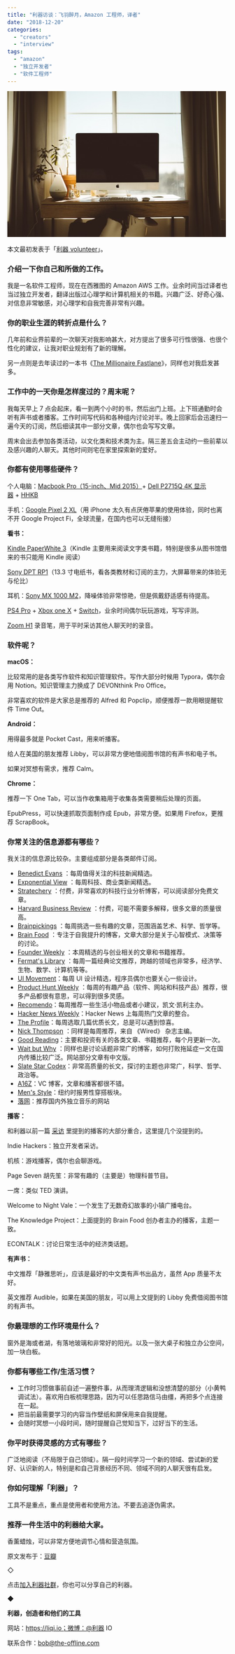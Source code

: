 ```yaml
---
title: "利器访谈：飞羽醉月，Amazon 工程师，译者"
date: "2018-12-20"
categories: 
  - "creators"
  - "interview"
tags: 
  - "amazon"
  - "独立开发者"
  - "软件工程师"
---
```


![Photo_by_Nathan_Dumlao_on_Unsplash-pichi](/images/02681-500x333.jpg)

本文最初发表于「[利器 volunteer](https://mp.weixin.qq.com/s/5n9jb8HpuQRWb1lGf8ggyg)」。

### 介绍一下你自己和所做的工作。

我是一名软件工程师，现在在西雅图的 Amazon AWS 工作。业余时间当过译者也当过独立开发者，翻译出版过心理学和计算机相关的书籍。兴趣广泛、好奇心强、对信息非常敏感，对心理学和自我完善非常有兴趣。

### 你的职业生涯的转折点是什么？

几年前和业界前辈的一次聊天对我影响甚大，对方提出了很多可行性很强、也很个性化的建议，让我对职业规划有了新的理解。

另一点则是去年读过的一本书《[The Millionaire Fastlane](https://book.douban.com/subject/5997269/)》，同样也对我启发甚多。

### 工作中的一天你是怎样度过的？周末呢？

我每天早上 7 点会起床，看一到两个小时的书，然后出门上班。上下班通勤时会听有声书或者播客。工作时间写代码和各种组内讨论对半。晚上回家后会迅速扫一遍今天的订阅，然后细读其中一部分文章，偶尔也会写写文章。

周末会出去参加各类活动，以文化类和技术类为主。隔三差五会主动约一些前辈以及感兴趣的人聊天。其他时间则宅在家里探索新的爱好。

### 你都有使用哪些硬件？

个人电脑：[Macbook Pro（15-inch、Mid 2015）](https://www.apple.com/macbook-pro/specs/)+ [Dell P2715Q 4K 显示器](https://www.dell.com/ed/business/p/dell-p2715q-monitor/pd?&l=en) + [HHKB](https://www.hhkeyboard.com/)

手机：[Google Pixel 2 XL](https://store.google.com/sg/product/pixel_2_xl)（用 iPhone 太久有点厌倦苹果的使用体验，同时也离不开 Google Project Fi，全球流量，在国内也可以无缝衔接）

**看书：**

[Kindle PaperWhite 3](https://www.amazon.com/Amazon-Kindle-Paperwhite-6-Inch-4GB-eReader/dp/B00OQVZDJM)（Kindle 主要用来阅读文字类书籍，特别是很多从图书馆借来的书只能用 Kindle 阅读）

[Sony DPT RP1](https://www.sony.com/electronics/digital-paper-notepads/%E7%AE%80dpt-series)（13.3 寸电纸书，看各类教材和订阅的主力，大屏幕带来的体验无与伦比）

耳机：[Sony MX 1000 M2](https://www.sony.com/electronics/headband-headphones/wh-1000xm2)，降噪体验非常惊艳，但是佩戴舒适感有待提高。

[PS4 Pro](https://www.playstation.com/en-us/explore/ps4-pro/) + [Xbox one X](https://www.xbox.com/en-us/xbox-one-x) + [Switch](https://www.nintendo.com/switch/)，业余时间偶尔玩玩游戏，写写评测。

[Zoom H1](https://www.zoom-na.com/products/field-video-recording/field-recording/zoom-h1-handy-recorder) 录音笔，用于平时采访其他人聊天时的录音。

### 软件呢？

**macOS：**

比较常用的是各类写作软件和知识管理软件。写作大部分时候用 Typora，偶尔会用 Notion。知识管理主力换成了 DEVONthink Pro Office。

非常喜欢的软件是大家总是推荐的 Alfred 和 Popclip，顺便推荐一款用眼提醒软件 Time Out。

**Android：**

用得最多就是 Pocket Cast，用来听播客。

给人在美国的朋友推荐 Libby，可以非常方便地借阅图书馆的有声书和电子书。

如果对冥想有需求，推荐 Calm。

**Chrome：**

推荐一下 One Tab，可以当作收集箱用于收集各类需要稍后处理的页面。

EpubPress，可以快速抓取页面制作成 Epub，非常方便。如果用 Firefox，更推荐 ScrapBook。

### 你常关注的信息源都有哪些？

我关注的信息源比较杂。主要组成部分是各类邮件订阅。

- [Benedict Evans](https://www.ben-evans.com/newsletter/) ：每周值得关注的科技新闻精选。
- [Exponential View](https://www.exponentialview.co/) ：每周科技、商业类新闻精选。
- [Stratechery](https://stratechery.com/) ：付费，非常喜欢的科技行业分析博客，可以阅读部分免费文章。
- [Harvard Business Review](https://hbr.org/) ：付费，可能不需要多解释，很多文章的质量很高。
- [Brainpickings](https://brainpickings.org/) ：每周挑选一些有趣的文章，范围涵盖艺术、科学、哲学等。
- [Brain Food](https://fs.blog/newsletter/) ：专注于自我提升的博客，文章大部分是关于心智模式、决策等的讨论。
- [Founder Weekly](https://www.founderweekly.com/) ：本周精选的与创业相关的文章和书籍推荐。
- [Fermat's Library](https://fermatslibrary.com/) ：每周一篇经典论文推荐，跨越的领域也非常多，经济学、生物、数学、计算机等等。
- [UI Movement](https://uimovement.com/)：每周 UI 设计精选，程序员偶尔也要关心一些设计。
- [Product Hunt Weekly](https://www.producthunt.com/newsletter/weekly) ：每周的有趣产品（软件、网站和科技产品）推荐，很多产品都很有意思，可以得到很多灵感。
- [Recomendo](https://2017.recomendo.com/)：每周推荐一些生活小物品或者小建议，凯文·凯利主办。
- [Hacker News Weekly](https://www.hackernewsletter.com/)：Hacker News 上每周热门文章的整合。
- [The Profile](https://theprofile.substack.com/)：每周选取几篇优质长文，总是可以遇到惊喜。
- [Nick Thompson](https://nickthompson.com/mailing-list/) ：同样是每周推荐，来自 《Wired》 杂志主编。
- [Good Reading](https://www.anabaticllc.com/good-reading)：主要和投资有关的各类文章、书籍推荐，每个月更新一次。
- [Wait but Why](https://waitbutwhy.com/) ：同样也是讨论话题非常广的博客，如何打败拖延症一文在国内传播比较广泛。网站部分文章有中文版。
- [Slate Star Codex](https://slatestarcodex.com/)：非常高质量的长文，探讨的主题也非常广，科学、哲学、政治等。
- [A16Z](https://a16z.com/)：VC 博客，文章和播客都很不错。
- [Men's Style](https://www.nytimes.com/section/fashion/mens-style)：纽约时报男性穿搭板块。
- [落网](https://www.luoo.net/)：推荐国内外独立音乐的网站

**播客：**

和利器以前一篇 [采访](https://liqi.io/podcast/) 里提到的播客的大部分重合，这里提几个没提到的。

Indie Hackers：独立开发者采访。

机核：游戏播客，偶尔也会聊游戏。

Page Seven 胡先笙：非常有趣的（主要是）物理科普节目。

一席：类似 TED 演讲。

Welcome to Night Vale：一个发生了无数奇幻故事的小镇广播电台。

The Knowledge Project：上面提到的 Brain Food 创办者主办的播客，主题一致。

ECONTALK：讨论日常生活中的经济类话题。

**有声书：**

中文推荐「静雅思听」，应该是最好的中文类有声书出品方，虽然 App 质量不太好。

英文推荐 Audible，如果在美国的朋友，可以用上文提到的 Libby 免费借阅图书馆的有声书。

### 你最理想的工作环境是什么？

窗外是海或者湖，有落地玻璃和非常好的阳光。以及一张大桌子和独立办公空间，加一块白板。

### 你都有哪些工作/生活习惯？

- 工作时习惯做事前自述一遍整件事，从而理清逻辑和没想清楚的部分（小黄鸭调试法）。喜欢用白板梳理思路，因为可以任思路信马由缰，再把多个点连接在一起。
- 把当前最需要学习的内容当作壁纸和屏保用来自我提醒。
- 会随时冥想一小段时间，随时提醒自己觉知当下，过好当下的生活。

### 你平时获得灵感的方式有哪些？

广泛地阅读（不局限于自己领域）。隔一段时间学习一个新的领域、尝试新的爱好、认识新的人，特别是和自己背景经历不同、领域不同的人聊天很有启发。

### 你如何理解「利器」？

工具不是重点，重点是使用者和使用方法。不要去追逐伪需求。

### 推荐一件生活中的利器给大家。

香薰蜡烛，可以非常方便地调节心情和营造氛围。

原文发布于：[豆瓣](https://www.douban.com/note/697056782)

◇

点击[加入利器社群](https://mp.weixin.qq.com/s?__biz=MzA3NTgzNzU2NQ==&mid=400594784&idx=1&sn=a88b34faa7522206957d448d40ea0b31&scene=21#wechat_redirect)，你也可以分享自己的利器。

◆

**利器，创造者和他们的工具**

网站：https://liqi.io；微博：@利器 IO

联系合作：bob@the-offline.com
